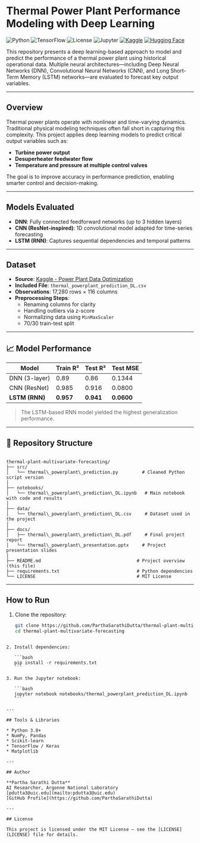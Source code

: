 
# Thermal Power Plant Performance Modeling with Deep Learning

![Python](https://img.shields.io/badge/Python-3.8%2B-blue)
![TensorFlow](https://img.shields.io/badge/TensorFlow-2.x-orange)
![License](https://img.shields.io/badge/License-MIT-green)
![Jupyter](https://img.shields.io/badge/Notebook-Jupyter-yellow)
[![Kaggle](https://img.shields.io/badge/Kaggle-Notebook-blue)](https://www.kaggle.com/datasets/deepakburi062/power-plant-data-optimization-problem)
[![Hugging Face](https://img.shields.io/badge/HuggingFace-Compatible-yellow)](https://huggingface.co/spaces)

This repository presents a deep learning-based approach to model and predict the performance of a thermal power plant using historical operational data. Multiple neural architectures—including Deep Neural Networks (DNN), Convolutional Neural Networks (CNN), and Long Short-Term Memory (LSTM) networks—are evaluated to forecast key output variables.

---

## Overview

Thermal power plants operate with nonlinear and time-varying dynamics. Traditional physical modeling techniques often fall short in capturing this complexity. This project applies deep learning models to predict critical output variables such as:

- **Turbine power output**
- **Desuperheater feedwater flow**
- **Temperature and pressure at multiple control valves**

The goal is to improve accuracy in performance prediction, enabling smarter control and decision-making.

---

## Models Evaluated

- **DNN**: Fully connected feedforward networks (up to 3 hidden layers)
- **CNN (ResNet-inspired)**: 1D convolutional model adapted for time-series forecasting
- **LSTM (RNN)**: Captures sequential dependencies and temporal patterns

---

## Dataset

- **Source**: [Kaggle - Power Plant Data Optimization](https://www.kaggle.com/datasets/deepakburi062/power-plant-data-optimization-problem)
- **Included File**: `thermal_powerplant_prediction_DL.csv`
- **Observations**: 17,280 rows × 116 columns
- **Preprocessing Steps**:
  - Renaming columns for clarity
  - Handling outliers via z-score
  - Normalizing data using `MinMaxScaler`
  - 70/30 train-test split

---

## 📈 Model Performance

| Model          | Train R²  | Test R²   | Test MSE   |
| -------------- | --------- | --------- | ---------- |
| DNN (3-layer)  | 0.89      | 0.86      | 0.1344     |
| CNN (ResNet)   | 0.985     | 0.916     | 0.0800     |
| **LSTM (RNN)** | **0.957** | **0.941** | **0.0600** |

> The LSTM-based RNN model yielded the highest generalization performance.

---

## 📁 Repository Structure

```

thermal-plant-multivariate-forecasting/
├── src/
│   └── thermal\_powerplant\_prediction.py         # Cleaned Python script version
│
├── notebooks/
│   └── thermal\_powerplant\_prediction\_DL.ipynb   # Main notebook with code and results
│
├── data/
│   └── thermal\_powerplant\_prediction\_DL.csv     # Dataset used in the project
│
├── docs/
│   ├── thermal\_powerplant\_prediction\_DL.pdf     # Final project report
│   └── thermal\_powerplant\_presentation.pptx     # Project presentation slides
│
├── README.md                                    # Project overview (this file)
├── requirements.txt                             # Python dependencies
└── LICENSE                                      # MIT License

````

---

## How to Run

1. Clone the repository:
   ```bash
   git clone https://github.com/ParthaSarathiDutta/thermal-plant-multivariate-forecasting.git
   cd thermal-plant-multivariate-forecasting
````

2. Install dependencies:

   ```bash
   pip install -r requirements.txt
   ```

3. Run the Jupyter notebook:

   ```bash
   jupyter notebook notebooks/thermal_powerplant_prediction_DL.ipynb
   ```

---

## Tools & Libraries

* Python 3.8+
* NumPy, Pandas
* Scikit-learn
* TensorFlow / Keras
* Matplotlib

---

## Author

**Partha Sarathi Dutta**
AI Researcher, Argonne National Laboratory
[pdutta3@uic.edu](mailto:pdutta3@uic.edu)
[GitHub Profile](https://github.com/ParthaSarathiDutta)

---

## License

This project is licensed under the MIT License — see the [LICENSE](LICENSE) file for details.


